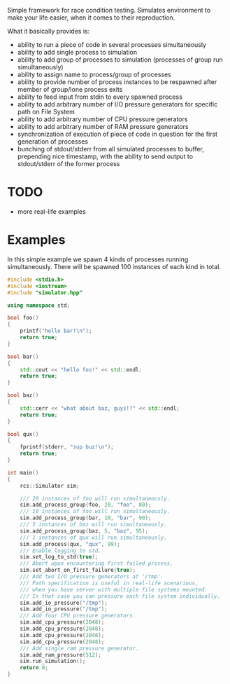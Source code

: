 Simple framework for race condition testing. Simulates environment to make your life easier, when it comes to their reproduction.

What it basically provides is:
 * ability to run a piece of code in several processes simultaneously
 * ability to add single process to simulation
 * ability to add group of processes to simulation (processes of group run simultaneously)
 * ability to assign name to process/group of processes
 * ability to provide number of process instances to be respawned after member of group/lone process exits
 * ability to feed input from stdin to every spawned process
 * ability to add arbitrary number of I/O pressure generators for specific path on File System
 * ability to add arbitrary number of CPU pressure generators
 * ability to add arbitrary number of RAM pressure generators
 * synchronization of execution of piece of code in question for the first generation of processes
 * bunching of stdout/stderr from all simulated processes to buffer, prepending nice timestamp, with the ability to send output to stdout/stderr of the former process


TODO
=====
 * more real-life examples


Examples
=====

In this simple example we spawn 4 kinds of processes running simultaneously.
There will be spawned 100 instances of each kind in total.
```c++
#include <stdio.h>
#include <iostream>
#include "simulator.hpp"

using namespace std;

bool foo()
{
    printf("hello bar!\n");
    return true;
}

bool bar()
{
    std::cout << "hello foo!" << std::endl;
    return true;
}

bool baz()
{
    std::cerr << "what about baz, guys!?" << std::endl;
    return true;
}

bool qux()
{
    fprintf(stderr, "sup buz!\n");
    return true;
}

int main()
{
    rcs::Simulator sim;

    /// 20 instances of foo will run simultaneously.
    sim.add_process_group(foo, 20, "foo", 80);
    /// 10 instances of foo will run simultaneously.
    sim.add_process_group(bar, 10, "bar", 90);
    /// 5 instances of baz will run simultaneously.
    sim.add_process_group(baz, 5, "baz", 95);
    /// 1 instances of qux will run simultaneously.
    sim.add_process(qux, "qux", 99);
    /// Enable logging to std.
    sim.set_log_to_std(true);
    /// Abort upon encountering first failed process.
    sim.set_abort_on_first_failure(true);
    /// Add two I/O pressure generators at '/tmp'.
    /// Path specification is useful in real-life scenarious,
    /// when you have server with multiple file systems mounted.
    /// In that case you can pressure each file system individually.
    sim.add_io_pressure("/tmp");
    sim.add_io_pressure("/tmp");
    /// Add four CPU pressure generators.
    sim.add_cpu_pressure(2048);
    sim.add_cpu_pressure(2048);
    sim.add_cpu_pressure(2048);
    sim.add_cpu_pressure(2048);
    /// Add single ram pressure generator.
    sim.add_ram_pressure(512);
    sim.run_simulation();
    return 0;
}
```
